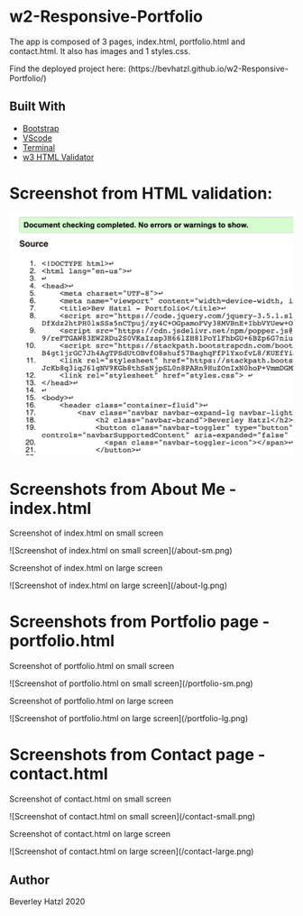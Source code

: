 # w2-Responsive-Portfolio

<p>
The app is composed of 3 pages, index.html, portfolio.html and contact.html. It also has images and 1 styles.css.
</p>
<p>
Find the deployed project here: (https://bevhatzl.github.io/w2-Responsive-Portfolio/)
</p>

## Built With

* [Bootstrap](https://getbootstrap.com/)
* [VScode](https://code.visualstudio.com/) 
* [Terminal](https:///) 
* [w3 HTML Validator](https://validator.w3.org/)

# Screenshot from HTML validation:

![Screenshot showing html was validated.](/HTML-validation.png)

# Screenshots from About Me - index.html

<p>Screenshot of index.html on small screen</p>
![Screenshot of index.html on small screen](/about-sm.png)

<p>Screenshot of index.html on large screen</p>
![Screenshot of index.html on large screen](/about-lg.png)

# Screenshots from Portfolio page - portfolio.html

<p>Screenshot of portfolio.html on small screen</p>
![Screenshot of portfolio.html on small screen](/portfolio-sm.png)

<p>Screenshot of portfolio.html on large screen</p>
![Screenshot of portfolio.html on large screen](/portfolio-lg.png)

# Screenshots from Contact page - contact.html

<p>Screenshot of contact.html on small screen</p>
![Screenshot of contact.html on small screen](/contact-small.png)

<p>Screenshot of contact.html on large screen</p>
![Screenshot of contact.html on large screen](/contact-large.png)


## Author
Beverley Hatzl 2020
